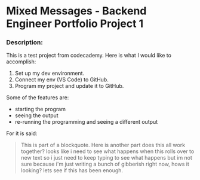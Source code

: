 # Mixed Messages - Backend Engineer Portfolio Project 1
### Description:
This is a test project from codecademy.
Here is what I would like to accomplish:
1. Set up my dev environment.
2. Connect my env (VS Code) to GitHub.
3. Program my project and update it to GitHub.

Some of the features are:
- starting the program
- seeing the output
- re-running the programming and seeing a different output

For it is said:
> This is part of a blockquote.
> Here is another part
> does this all work together? looks like i need to see what happens when this rolls over to new text so i just need to keep typing to see what happens but im not sure because i'm just writing a bunch of gibberish right now, hows it looking? lets see if this has been enough.